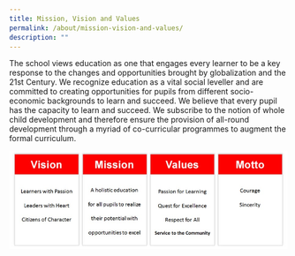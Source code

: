 ```yaml
---
title: Mission, Vision and Values
permalink: /about/mission-vision-and-values/
description: ""
---
```


<p>The school views education as one that engages every learner to be a key response to the changes and opportunities brought by globalization and the 21st Century. We recognize education as a vital social leveller and are committed to creating opportunities for pupils from different socio-economic backgrounds to learn and succeed. We believe that every pupil has the capacity to learn and succeed. We subscribe to the notion of whole child development and therefore ensure the provision of all-round development through a myriad of co-curricular programmes to augment the formal curriculum.</p>
<img src="/images/mission%20(edited).jpg">